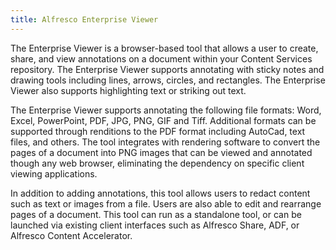 ```yaml
---
title: Alfresco Enterprise Viewer
---
```


The Enterprise Viewer is a browser-based tool that allows a user to create, share, and view annotations on a document
within your Content Services repository. The Enterprise Viewer supports annotating with sticky notes and drawing tools
including lines, arrows, circles, and rectangles. The Enterprise Viewer also supports highlighting text or striking out
text.

The Enterprise Viewer supports annotating the following file formats: Word, Excel, PowerPoint, PDF, JPG, PNG, GIF and
Tiff. Additional formats can be supported through renditions to the PDF format including AutoCad, text files, and others.
The tool integrates with rendering software to convert the pages of a document into PNG images that can be viewed and
annotated though any web browser, eliminating the dependency on specific client viewing applications.

In addition to adding annotations, this tool allows users to redact content such as text or images from a file. Users
are also able to edit and rearrange pages of a document. This tool can run as a standalone tool, or can be launched via
existing client interfaces such as Alfresco Share, ADF, or Alfresco Content Accelerator.
